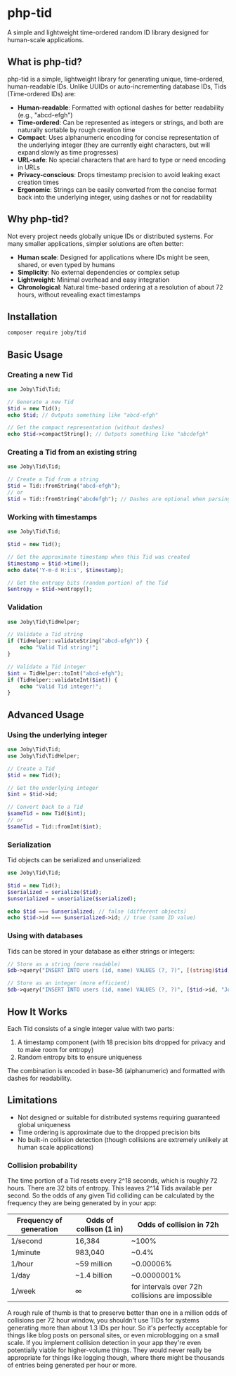 # php-tid

A simple and lightweight time-ordered random ID library designed for human-scale applications.

## What is php-tid?

php-tid is a simple, lightweight library for generating unique, time-ordered, human-readable IDs. Unlike UUIDs or
auto-incrementing database IDs, Tids (Time-ordered IDs) are:

- **Human-readable**: Formatted with optional dashes for better readability (e.g., "abcd-efgh")
- **Time-ordered**: Can be represented as integers or strings, and both are naturally sortable by rough creation time
- **Compact**: Uses alphanumeric encoding for concise representation of the underlying integer (they are currently eight
  characters, but will expand slowly as time progresses)
- **URL-safe**: No special characters that are hard to type or need encoding in URLs
- **Privacy-conscious**: Drops timestamp precision to avoid leaking exact creation times
- **Ergonomic**: Strings can be easily converted from the concise format back into the underlying integer, using dashes
  or not for readability

## Why php-tid?

Not every project needs globally unique IDs or distributed systems. For many smaller applications, simpler solutions are
often better:

- **Human scale**: Designed for applications where IDs might be seen, shared, or even typed by humans
- **Simplicity**: No external dependencies or complex setup
- **Lightweight**: Minimal overhead and easy integration
- **Chronological**: Natural time-based ordering at a resolution of about 72 hours, without revealing exact timestamps

## Installation

```bash
composer require joby/tid
```

## Basic Usage

### Creating a new Tid

```php
use Joby\Tid\Tid;

// Generate a new Tid
$tid = new Tid();
echo $tid; // Outputs something like "abcd-efgh"

// Get the compact representation (without dashes)
echo $tid->compactString(); // Outputs something like "abcdefgh"
```

### Creating a Tid from an existing string

```php
use Joby\Tid\Tid;

// Create a Tid from a string
$tid = Tid::fromString("abcd-efgh");
// or
$tid = Tid::fromString("abcdefgh"); // Dashes are optional when parsing
```

### Working with timestamps

```php
use Joby\Tid\Tid;

$tid = new Tid();

// Get the approximate timestamp when this Tid was created
$timestamp = $tid->time();
echo date('Y-m-d H:i:s', $timestamp);

// Get the entropy bits (random portion) of the Tid
$entropy = $tid->entropy();
```

### Validation

```php
use Joby\Tid\TidHelper;

// Validate a Tid string
if (TidHelper::validateString("abcd-efgh")) {
    echo "Valid Tid string!";
}

// Validate a Tid integer
$int = TidHelper::toInt("abcd-efgh");
if (TidHelper::validateInt($int)) {
    echo "Valid Tid integer!";
}
```

## Advanced Usage

### Using the underlying integer

```php
use Joby\Tid\Tid;
use Joby\Tid\TidHelper;

// Create a Tid
$tid = new Tid();

// Get the underlying integer
$int = $tid->id;

// Convert back to a Tid
$sameTid = new Tid($int);
// or
$sameTid = Tid::fromInt($int);
```

### Serialization

Tid objects can be serialized and unserialized:

```php
use Joby\Tid\Tid;

$tid = new Tid();
$serialized = serialize($tid);
$unserialized = unserialize($serialized);

echo $tid === $unserialized; // false (different objects)
echo $tid->id === $unserialized->id; // true (same ID value)
```

### Using with databases

Tids can be stored in your database as either strings or integers:

```php
// Store as a string (more readable)
$db->query("INSERT INTO users (id, name) VALUES (?, ?)", [(string)$tid, "John"]);

// Store as an integer (more efficient)
$db->query("INSERT INTO users (id, name) VALUES (?, ?)", [$tid->id, "John"]);
```

## How It Works

Each Tid consists of a single integer value with two parts:

1. A timestamp component (with 18 precision bits dropped for privacy and to make room for entropy)
2. Random entropy bits to ensure uniqueness

The combination is encoded in base-36 (alphanumeric) and formatted with dashes for readability.

## Limitations

- Not designed or suitable for distributed systems requiring guaranteed global uniqueness
- Time ordering is approximate due to the dropped precision bits
- No built-in collision detection (though collisions are extremely unlikely at human scale applications)

### Collision probability

The time portion of a Tid resets every 2^18 seconds, which is roughly 72 hours. There are 32 bits of entropy. This
leaves 2^14 Tids available per second. So the odds of any given Tid colliding can be calculated by the frequency they
are being generated by in your app:

| Frequency of generation | Odds of collison (1 in) | Odds of collision in 72h                         |
|-------------------------|-------------------------|--------------------------------------------------|
| 1/second                | 16,384                  | ~100%                                            |
| 1/minute                | 983,040                 | ~0.4%                                            |
| 1/hour                  | ~59 million             | ~0.00006%                                        |
| 1/day                   | ~1.4 billion            | ~0.0000001%                                      |
| 1/week                  | ∞                       | for intervals over 72h collisions are impossible |

A rough rule of thumb is that to preserve better than one in a million odds of collisions per 72 hour window, you
shouldn't use TIDs for systems generating more than about 1.3 IDs per hour. So it's perfectly acceptable for things like
blog posts on personal sites, or even microblogging on a small scale. If you implement collision detection in your app
they're even potentially viable for higher-volume things. They would never really be appropriate for things like logging
though, where there might be thousands of entries being generated per hour or more.
